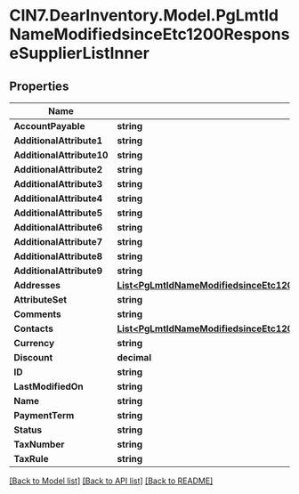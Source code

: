 # CIN7.DearInventory.Model.PgLmtIdNameModifiedsinceEtc1200ResponseSupplierListInner

## Properties

| Name                      | Type                                                                                                                                                                | Description | Notes |
| ------------------------- | ------------------------------------------------------------------------------------------------------------------------------------------------------------------- | ----------- | ----- |
| **AccountPayable**        | **string**                                                                                                                                                          |             |
| **AdditionalAttribute1**  | **string**                                                                                                                                                          |             |
| **AdditionalAttribute10** | **string**                                                                                                                                                          |             |
| **AdditionalAttribute2**  | **string**                                                                                                                                                          |             |
| **AdditionalAttribute3**  | **string**                                                                                                                                                          |             |
| **AdditionalAttribute4**  | **string**                                                                                                                                                          |             |
| **AdditionalAttribute5**  | **string**                                                                                                                                                          |             |
| **AdditionalAttribute6**  | **string**                                                                                                                                                          |             |
| **AdditionalAttribute7**  | **string**                                                                                                                                                          |             |
| **AdditionalAttribute8**  | **string**                                                                                                                                                          |             |
| **AdditionalAttribute9**  | **string**                                                                                                                                                          |             |
| **Addresses**             | [**List&lt;PgLmtIdNameModifiedsinceEtc1200ResponseSupplierListInnerAddressesInner&gt;**](PgLmtIdNameModifiedsinceEtc1200ResponseSupplierListInnerAddressesInner.md) |             |
| **AttributeSet**          | **string**                                                                                                                                                          |             |
| **Comments**              | **string**                                                                                                                                                          |             |
| **Contacts**              | [**List&lt;PgLmtIdNameModifiedsinceEtc1200ResponseSupplierListInnerContactsInner&gt;**](PgLmtIdNameModifiedsinceEtc1200ResponseSupplierListInnerContactsInner.md)   |             |
| **Currency**              | **string**                                                                                                                                                          |             |
| **Discount**              | **decimal**                                                                                                                                                         |             |
| **ID**                    | **string**                                                                                                                                                          |             |
| **LastModifiedOn**        | **string**                                                                                                                                                          |             |
| **Name**                  | **string**                                                                                                                                                          |             |
| **PaymentTerm**           | **string**                                                                                                                                                          |             |
| **Status**                | **string**                                                                                                                                                          |             |
| **TaxNumber**             | **string**                                                                                                                                                          |             |
| **TaxRule**               | **string**                                                                                                                                                          |             |

[[Back to Model list]](../README.md#documentation-for-models) [[Back to API list]](../README.md#documentation-for-api-endpoints) [[Back to README]](../README.md)
